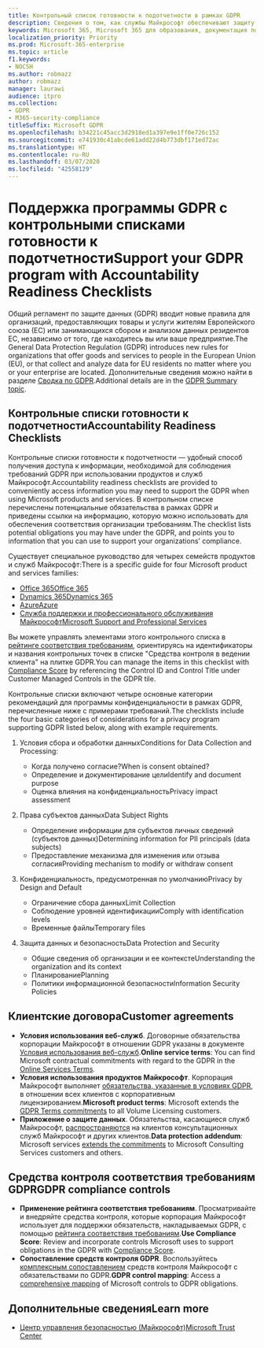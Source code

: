 ```yaml
---
title: Контрольный список готовности к подотчетности в рамках GDPR
description: Сведения о том, как службы Майкрософт обеспечивают защиту от нарушений безопасности персональных данных и как корпорация Майкрософт реагирует на такие нарушения и оповещает вас о них.
keywords: Microsoft 365, Microsoft 365 для образования, документация по Microsoft 365, GDPR
localization_priority: Priority
ms.prod: Microsoft-365-enterprise
ms.topic: article
f1.keywords:
- NOCSH
ms.author: robmazz
author: robmazz
manager: laurawi
audience: itpro
ms.collection:
- GDPR
- M365-security-compliance
titleSuffix: Microsoft GDPR
ms.openlocfilehash: b34221c45acc3d2918ed1a397e9e1ff0e726c152
ms.sourcegitcommit: e741930c41abcde61add22d4b773dbf171ed72ac
ms.translationtype: HT
ms.contentlocale: ru-RU
ms.lasthandoff: 03/07/2020
ms.locfileid: "42558129"
---
```

# <a name="support-your-gdpr-program-with-accountability-readiness-checklists"></a><span data-ttu-id="16c32-104">Поддержка программы GDPR с контрольными списками готовности к подотчетности</span><span class="sxs-lookup"><span data-stu-id="16c32-104">Support your GDPR program with Accountability Readiness Checklists</span></span>

<span data-ttu-id="16c32-105">Общий регламент по защите данных (GDPR) вводит новые правила для организаций, предоставляющих товары и услуги жителям Европейского союза (ЕС) или занимающихся сбором и анализом данных резидентов ЕС, независимо от того, где находитесь вы или ваше предприятие.</span><span class="sxs-lookup"><span data-stu-id="16c32-105">The General Data Protection Regulation (GDPR) introduces new rules for organizations that offer goods and services to people in the European Union (EU), or that collect and analyze data for EU residents no matter where you or your enterprise are located.</span></span> <span data-ttu-id="16c32-106">Дополнительные сведения можно найти в разделе [Сводка по GDPR](gdpr.md).</span><span class="sxs-lookup"><span data-stu-id="16c32-106">Additional details are in the [GDPR Summary topic](gdpr.md).</span></span>

## <a name="accountability-readiness-checklists"></a><span data-ttu-id="16c32-107">Контрольные списки готовности к подотчетности</span><span class="sxs-lookup"><span data-stu-id="16c32-107">Accountability Readiness Checklists</span></span>

<span data-ttu-id="16c32-108">Контрольные списки готовности к подотчетности — удобный способ получения доступа к информации, необходимой для соблюдения требований GDPR при использовании продуктов и служб Майкрософт.</span><span class="sxs-lookup"><span data-stu-id="16c32-108">Accountability readiness checklists are provided to conveniently access information you may need to support the GDPR when using Microsoft products and services.</span></span> <span data-ttu-id="16c32-109">В контрольном списке перечислены потенциальные обязательства в рамках GDPR и приведены ссылки на информацию, которую можно использовать для обеспечения соответствия организации требованиям.</span><span class="sxs-lookup"><span data-stu-id="16c32-109">The checklist lists potential obligations you may have under the GDPR, and points you to information that you can use to support your organizations’ compliance.</span></span>

<span data-ttu-id="16c32-110">Существует специальное руководство для четырех семейств продуктов и служб Майкрософт:</span><span class="sxs-lookup"><span data-stu-id="16c32-110">There is a specific guide for four Microsoft product and services families:</span></span>

- [<span data-ttu-id="16c32-111">Office 365</span><span class="sxs-lookup"><span data-stu-id="16c32-111">Office 365</span></span>](gdpr-arc-Office365.md)
- [<span data-ttu-id="16c32-112">Dynamics 365</span><span class="sxs-lookup"><span data-stu-id="16c32-112">Dynamics 365</span></span>](gdpr-arc-Dynamics365.md)
- [<span data-ttu-id="16c32-113">Azure</span><span class="sxs-lookup"><span data-stu-id="16c32-113">Azure</span></span>](gdpr-arc-Azure.md)
- [<span data-ttu-id="16c32-114">Служба поддержки и профессионального обслуживания Майкрософт</span><span class="sxs-lookup"><span data-stu-id="16c32-114">Microsoft Support and Professional Services</span></span>](gdpr-arc-prof-services.md)

<span data-ttu-id="16c32-115">Вы можете управлять элементами этого контрольного списка в [рейтинге соответствия требованиям](compliance-score.md), ориентируясь на идентификаторы и названия контрольных точек в списке "Средства контроля в ведении клиента" на плитке GDPR.</span><span class="sxs-lookup"><span data-stu-id="16c32-115">You can manage the items in this checklist with [Compliance Score](compliance-score.md) by referencing the Control ID and Control Title under Customer Managed Controls in the GDPR tile.</span></span>

<span data-ttu-id="16c32-116">Контрольные списки включают четыре основные категории рекомендаций для программы конфиденциальности в рамках GDPR, перечисленные ниже с примерами требований.</span><span class="sxs-lookup"><span data-stu-id="16c32-116">The checklists include the four basic categories of considerations for a privacy program supporting GDPR listed below, along with example requirements.</span></span>

1. <span data-ttu-id="16c32-117">Условия сбора и обработки данных</span><span class="sxs-lookup"><span data-stu-id="16c32-117">Conditions for Data Collection and Processing:</span></span>

    - <span data-ttu-id="16c32-118">Когда получено согласие?</span><span class="sxs-lookup"><span data-stu-id="16c32-118">When is consent obtained?</span></span>  
    - <span data-ttu-id="16c32-119">Определение и документирование цели</span><span class="sxs-lookup"><span data-stu-id="16c32-119">Identify and document purpose</span></span>  
    - <span data-ttu-id="16c32-120">Оценка влияния на конфиденциальность</span><span class="sxs-lookup"><span data-stu-id="16c32-120">Privacy impact assessment</span></span>

2. <span data-ttu-id="16c32-121">Права субъектов данных</span><span class="sxs-lookup"><span data-stu-id="16c32-121">Data Subject Rights</span></span>  

    - <span data-ttu-id="16c32-122">Определение информации для субъектов личных сведений (субъектов данных)</span><span class="sxs-lookup"><span data-stu-id="16c32-122">Determining information for PII principals (data subjects)</span></span>  
    - <span data-ttu-id="16c32-123">Предоставление механизма для изменения или отзыва согласия</span><span class="sxs-lookup"><span data-stu-id="16c32-123">Providing mechanism to modify or withdraw consent</span></span>

3. <span data-ttu-id="16c32-124">Конфиденциальность, предусмотренная по умолчанию</span><span class="sxs-lookup"><span data-stu-id="16c32-124">Privacy by Design and Default</span></span>  

    - <span data-ttu-id="16c32-125">Ограничение сбора данных</span><span class="sxs-lookup"><span data-stu-id="16c32-125">Limit Collection</span></span>  
    - <span data-ttu-id="16c32-126">Соблюдение уровней идентификации</span><span class="sxs-lookup"><span data-stu-id="16c32-126">Comply with identification levels</span></span>  
    - <span data-ttu-id="16c32-127">Временные файлы</span><span class="sxs-lookup"><span data-stu-id="16c32-127">Temporary files</span></span>

4. <span data-ttu-id="16c32-128">Защита данных и безопасность</span><span class="sxs-lookup"><span data-stu-id="16c32-128">Data Protection and Security</span></span>  

    - <span data-ttu-id="16c32-129">Общие сведения об организации и ее контексте</span><span class="sxs-lookup"><span data-stu-id="16c32-129">Understanding the organization and its context</span></span>  
    - <span data-ttu-id="16c32-130">Планирование</span><span class="sxs-lookup"><span data-stu-id="16c32-130">Planning</span></span>  
    - <span data-ttu-id="16c32-131">Политики информационной безопасности</span><span class="sxs-lookup"><span data-stu-id="16c32-131">Information Security Policies</span></span>

## <a name="customer-agreements"></a><span data-ttu-id="16c32-132">Клиентские договора</span><span class="sxs-lookup"><span data-stu-id="16c32-132">Customer agreements</span></span>

- <span data-ttu-id="16c32-133">**Условия использования веб-служб**. Договорные обязательства корпорации Майкрософт в отношении GDPR указаны в документе [Условия использования веб-служб](https://go.microsoft.com/fwlink/p/?linkid=2052208).</span><span class="sxs-lookup"><span data-stu-id="16c32-133">**Online service terms**: You can find Microsoft contractual commitments with regard to the GDPR in the [Online Services Terms](https://go.microsoft.com/fwlink/p/?linkid=2052208).</span></span>
- <span data-ttu-id="16c32-134">**Условия использования продуктов Майкрософт**. Корпорация Майкрософт выполняет [обязательства, указанные в условиях GDPR](https://go.microsoft.com/fwlink/p/?linkid=2052213), в отношении всех клиентов с корпоративным лицензированием.</span><span class="sxs-lookup"><span data-stu-id="16c32-134">**Microsoft product terms**: Microsoft extends the [GDPR Terms commitments](https://go.microsoft.com/fwlink/p/?linkid=2052213) to all Volume Licensing customers.</span></span>
- <span data-ttu-id="16c32-135">**Приложение о защите данных**. Обязательства, касающиеся служб Майкрософт, [распространяются](https://go.microsoft.com/fwlink/p/?linkid=2052215) на клиентов консультационных служб Майкрософт и других клиентов.</span><span class="sxs-lookup"><span data-stu-id="16c32-135">**Data protection addendum**: Microsoft services [extends the commitments](https://go.microsoft.com/fwlink/p/?linkid=2052215) to Microsoft Consulting Services customers and others.</span></span>

## <a name="gdpr-compliance-controls"></a><span data-ttu-id="16c32-136">Средства контроля соответствия требованиям GDPR</span><span class="sxs-lookup"><span data-stu-id="16c32-136">GDPR compliance controls</span></span>

- <span data-ttu-id="16c32-137">**Применение рейтинга соответствия требованиям**. Просматривайте и внедряйте средства контроля, которые корпорация Майкрософт использует для поддержки обязательств, накладываемых GDPR, с помощью [рейтинга соответствия требованиям](compliance-score.md).</span><span class="sxs-lookup"><span data-stu-id="16c32-137">**Use Compliance Score**: Review and incorporate controls Microsoft uses to support obligations in the GDPR with [Compliance Score](compliance-score.md).</span></span>
- <span data-ttu-id="16c32-138">**Сопоставление средств контроля GDPR**. Воспользуйтесь [комплексным сопоставлением](https://go.microsoft.com/fwlink/p/?linkid=2052220) средств контроля Майкрософт с обязательствами по GDPR.</span><span class="sxs-lookup"><span data-stu-id="16c32-138">**GDPR control mapping**: Access a [comprehensive mapping](https://go.microsoft.com/fwlink/p/?linkid=2052220) of Microsoft controls to GDPR obligations.</span></span>

## <a name="learn-more"></a><span data-ttu-id="16c32-139">Дополнительные сведения</span><span class="sxs-lookup"><span data-stu-id="16c32-139">Learn more</span></span>

- [<span data-ttu-id="16c32-140">Центр управления безопасностью (Майкрософт)</span><span class="sxs-lookup"><span data-stu-id="16c32-140">Microsoft Trust Center</span></span>](https://www.microsoft.com/trust-center/privacy/gdpr-overview)

